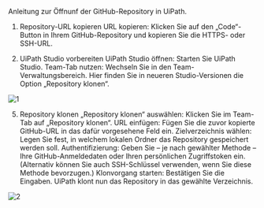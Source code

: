 Anleitung zur Öffnunf der GitHub-Repository in UiPath.

1. Repository-URL kopieren
URL kopieren: Klicken Sie auf den „Code“-Button in Ihrem GitHub-Repository und kopieren Sie die HTTPS- oder SSH-URL.

3. UiPath Studio vorbereiten
UiPath Studio öffnen: Starten Sie UiPath Studio.
Team-Tab nutzen: Wechseln Sie in den Team-Verwaltungsbereich. Hier finden Sie in neueren Studio-Versionen die Option „Repository klonen“.

![1](https://github.com/user-attachments/assets/26b4d111-97fb-4d7c-be99-3b78b2565230)

5. Repository klonen
„Repository klonen“ auswählen: Klicken Sie im Team-Tab auf „Repository klonen“.
URL einfügen: Fügen Sie die zuvor kopierte GitHub-URL in das dafür vorgesehene Feld ein.
Zielverzeichnis wählen: Legen Sie fest, in welchem lokalen Ordner das Repository gespeichert werden soll.
Authentifizierung: Geben Sie – je nach gewählter Methode – Ihre GitHub-Anmeldedaten oder Ihren persönlichen Zugriffstoken ein. (Alternativ können Sie auch SSH-Schlüssel verwenden, wenn Sie diese Methode bevorzugen.)
Klonvorgang starten: Bestätigen Sie die Eingaben. UiPath klont nun das Repository in das gewählte Verzeichnis.

![2](https://github.com/user-attachments/assets/8de89e65-f8bb-4576-a9fc-fcebc9c7bcb8)
